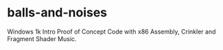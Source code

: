 # balls-and-noises
Windows 1k Intro Proof of Concept Code with x86 Assembly, Crinkler and Fragment Shader Music.
